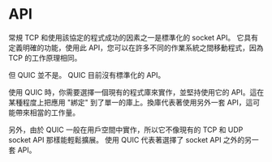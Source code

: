 # API

常規 TCP 和使用該協定的程式成功的因素之一是標準化的 socket API。
它具有定義明確的功能，使用此 API，您可以在許多不同的作業系統之間移動程式，因為 TCP 的工作原理相同。

但 QUIC 並不是。 QUIC 目前沒有標準化的 API。

使用 QUIC 時，你需要選擇一個現有的程式庫來實作，並堅持使用它的 API。這在某種程度上把應用 "綁定" 到了單一的庫上。換庫代表著使用另外一套 API，這可能帶來相當的工作量。

另外，由於 QUIC 一般在用戶空間中實作，所以它不像現有的 TCP 和 UDP socket API 那樣能輕鬆擴展。
使用 QUIC 代表著選擇了 socket API 之外的另一套 API。
